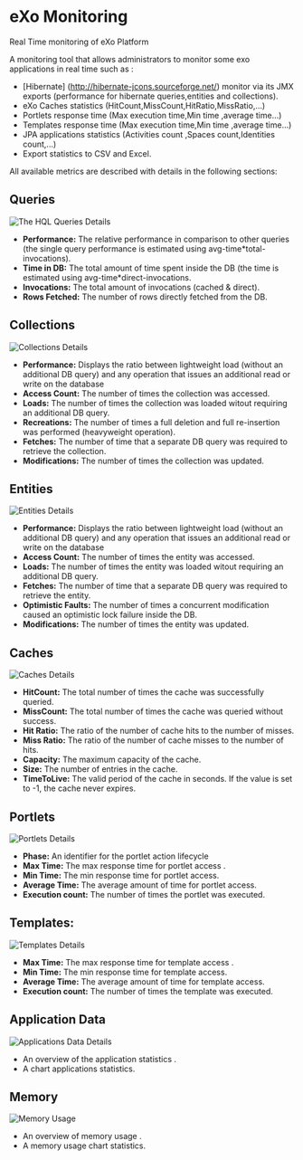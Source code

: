 # eXo Monitoring
Real Time monitoring of eXo Platform

A monitoring tool that allows administrators to monitor some exo applications in real time such as :

- [Hibernate] (http://hibernate-jcons.sourceforge.net/) monitor via its JMX exports  (performance for hibernate queries,entities and collections).
- eXo Caches statistics (HitCount,MissCount,HitRatio,MissRatio,...)
- Portlets response time (Max execution time,Min time ,average time...)
- Templates response time (Max execution time,Min time ,average time...)
- JPA applications statistics (Activities count ,Spaces count,Identities count,...)
- Export statistics to CSV and Excel.

All available metrics are described with details in the following sections:


Queries
-----------------------

![The HQL Queries Details](https://github.com/exo-addons/monitoring/blob/master/webapps/docs/images/Queries.png)

* **Performance:** The relative performance in comparison to other queries (the single query performance is estimated using avg-time*total-invocations).
* **Time in DB:** The total amount of time spent inside the DB (the time is estimated using avg-time*direct-invocations.
* **Invocations:** The total amount of invocations (cached & direct).
* **Rows Fetched:** The number of rows directly fetched from the DB.

Collections
-----------------------

![Collections Details](https://github.com/exo-addons/monitoring/blob/master/webapps/docs/images/Collections.png)

* **Performance:** Displays the ratio between lightweight load (without an additional DB query) and any operation that issues  an additional read or write on the database
* **Access Count:** The number of times the collection was accessed.
* **Loads:** The number of times the collection was loaded witout requiring an additional DB query.
* **Recreations:** The number of times a full deletion and full re-insertion was performed (heavyweight operation).
* **Fetches:** The number of time that a separate DB query was required to retrieve the collection.
* **Modifications:** The number of times the collection was updated.

Entities
-----------------------

![Entities Details](https://github.com/exo-addons/monitoring/blob/master/webapps/docs/images/Entities.png)

* **Performance:** Displays the ratio between lightweight load (without an additional DB query) and any operation that issues  an additional read or write on the database
* **Access Count:** The number of times the entity was accessed.
* **Loads:** The number of times the entity was loaded witout requiring an additional DB query.
* **Fetches:** The number of time that a separate DB query was required to retrieve the entity.
* **Optimistic Faults:** The number of times a concurrent modification caused an optimistic lock failure inside the DB.
* **Modifications:** The number of times the entity was updated.

Caches
-----------------------

![Caches Details](https://github.com/exo-addons/monitoring/blob/master/webapps/docs/images/Caches.png)

* **HitCount:** The total number of times the cache was successfully queried.
* **MissCount:** The total number of times the cache was queried without success.
* **Hit Ratio:** The ratio of the number of cache hits to the number of misses.
* **Miss Ratio:** The ratio of the number of cache misses to the number of hits.
* **Capacity:** The maximum capacity of the cache.
* **Size:** The number of entries in the cache.
* **TimeToLive:** The valid period of the cache in seconds. If the value is set to -1, the cache never expires.

Portlets
-----------------------

![Portlets Details](https://github.com/exo-addons/monitoring/blob/master/webapps/docs/images/Portlets.png)

* **Phase:** An identifier for the portlet action lifecycle
* **Max Time:** The max response time for portlet access .
* **Min Time:** The min response time for portlet access.
* **Average Time:** The average amount of time for portlet access.
* **Execution count:** The number of times the portlet was executed.

Templates:
-----------------------

![Templates Details](https://github.com/exo-addons/monitoring/blob/master/webapps/docs/images/Templates.png)

* **Max Time:** The max response time for template access .
* **Min Time:** The min response time for template access.
* **Average Time:** The average amount of time for template access.
* **Execution count:** The number of times the template was executed.

Application Data
-----------------------

![Applications Data Details](https://github.com/exo-addons/monitoring/blob/master/webapps/docs/images/Applications.png)

* An overview of the application statistics .
* A chart applications statistics.

Memory
-----------------------

![Memory Usage](https://github.com/exo-addons/monitoring/blob/master/webapps/docs/images/Memory.png)

* An overview of memory usage .
* A memory usage chart statistics.










